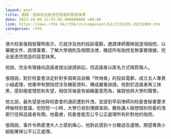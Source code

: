 ```yaml
---
layout: post
title: 張翔：投訴完全是憑空捏造的惡意抹黑
date: 2023-10-09 22:53:05.000000000 +08:00
link: https://news.rthk.hk/rthk/ch/component/k2/1722435-20231009.htm
categories: rthk
---
```


港大校長張翔發聲明表示，已就涉及他的投訴電郵，邀請律師團隊就逐項指控，以審閱文件、疏理事實、了解大學規則及相關法律，確認所有指控並無事實根據，完全是憑空捏造的惡意抹黑。

他說，完全有理據向造謠者提出誹謗訴訟，但造謠者以匿名方式暗箭傷人。

張翔說，對於校委會決定針對多個來自自稱「吹哨者」的投訴電郵，成立五人專責小組處理，他重申有關指控涉及機密資料，構成嚴重誹謗。他對於造謠者再三抹黑，感到極度憤怒和失望，相信背後是有組織蓄意而為，摧毀他與大學的聲譽。

他又說，最失望是他與校委會的通訊遭到外洩，並提到早前律師向校委會秘書要求押後特別會議，但短短一小時，大學已收到傳媒查詢，難免讓人聯想個別校委的洩密行徑與造謠者有關。他憂慮，校委會能否公平公正處理所有針對他的指控。

張翔說，事件令熱愛港大人士感到痛心，他對此感到十分難過及遺憾，期望專責小組能確保公平公正處理。
